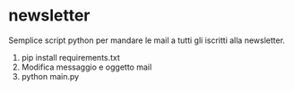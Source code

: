 # newsletter

Semplice script python per mandare le mail a tutti gli iscritti alla newsletter.

1) pip install requirements.txt
2) Modifica messaggio e oggetto mail
3) python main.py
